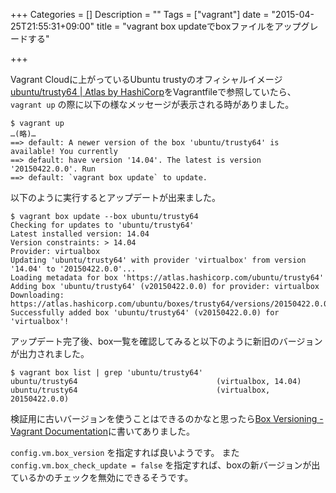 +++
Categories = []
Description = ""
Tags = ["vagrant"]
date = "2015-04-25T21:55:31+09:00"
title = "vagrant box updateでboxファイルをアップグレードする"

+++

Vagrant Cloudに上がっているUbuntu trustyのオフィシャルイメージ[ubuntu/trusty64 | Atlas by HashiCorp](https://atlas.hashicorp.com/ubuntu/boxes/trusty64)をVagrantfileで参照していたら、 `vagrant up` の際に以下の様なメッセージが表示される時がありました。

```
$ vagrant up
…(略)…
==> default: A newer version of the box 'ubuntu/trusty64' is available! You currently
==> default: have version '14.04'. The latest is version '20150422.0.0'. Run
==> default: `vagrant box update` to update.
```

以下のように実行するとアップデートが出来ました。

```
$ vagrant box update --box ubuntu/trusty64
Checking for updates to 'ubuntu/trusty64'
Latest installed version: 14.04
Version constraints: > 14.04
Provider: virtualbox
Updating 'ubuntu/trusty64' with provider 'virtualbox' from version
'14.04' to '20150422.0.0'...
Loading metadata for box 'https://atlas.hashicorp.com/ubuntu/trusty64'
Adding box 'ubuntu/trusty64' (v20150422.0.0) for provider: virtualbox
Downloading: https://atlas.hashicorp.com/ubuntu/boxes/trusty64/versions/20150422.0.0/providers/virtualbox.box
Successfully added box 'ubuntu/trusty64' (v20150422.0.0) for 'virtualbox'!
```

アップデート完了後、box一覧を確認してみると以下のように新旧のバージョンが出力されました。

```
$ vagrant box list | grep 'ubuntu/trusty64'
ubuntu/trusty64                               (virtualbox, 14.04)
ubuntu/trusty64                               (virtualbox, 20150422.0.0)
```

検証用に古いバージョンを使うことはできるのかなと思ったら[Box Versioning - Vagrant Documentation](https://docs.vagrantup.com/v2/boxes/versioning.html)に書いてありました。

`config.vm.box_version` を指定すれば良いようです。
また `config.vm.box_check_update = false` を指定すれば、boxの新バージョンが出ているかのチェックを無効にできるそうです。

